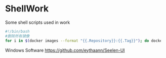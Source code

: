 # ShellWork
Some shell scripts used in work
```bash
#!/bin/bash
#删除所有镜像
for i in $(docker images --format "{{.Repository}}:{{.Tag}}"); do docker rmi -f $i;  done
```
Windows Software
https://github.com/eythaann/Seelen-UI

